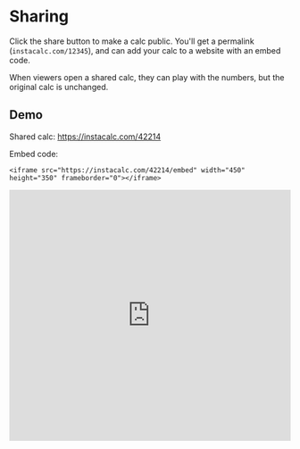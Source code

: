 # Sharing

Click the share button to make a calc public. You'll get a permalink (`instacalc.com/12345`), and can add your calc to a website with an embed code.

When viewers open a shared calc, they can play with the numbers, but the original calc is unchanged.

## Demo

Shared calc: https://instacalc.com/42214

Embed code:

```<iframe src="https://instacalc.com/42214/embed" width="450" height="350" frameborder="0"></iframe>```

<iframe src="https://instacalc.com/42214/embed" width="100%" height="450" frameborder="0"></iframe>